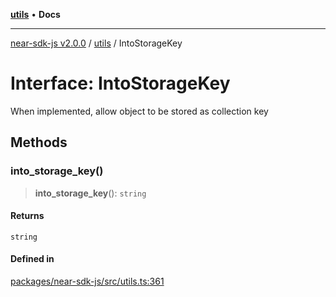 [**utils**](../README.md) • **Docs**

***

[near-sdk-js v2.0.0](../../packages.md) / [utils](../README.md) / IntoStorageKey

# Interface: IntoStorageKey

When implemented, allow object to be stored as collection key

## Methods

### into\_storage\_key()

> **into\_storage\_key**(): `string`

#### Returns

`string`

#### Defined in

[packages/near-sdk-js/src/utils.ts:361](https://github.com/dim-daskalov/near-sdk-js/blob/d72c9c5d6e6863e8c60ad0aa42a57e43d9805f07/packages/near-sdk-js/src/utils.ts#L361)
